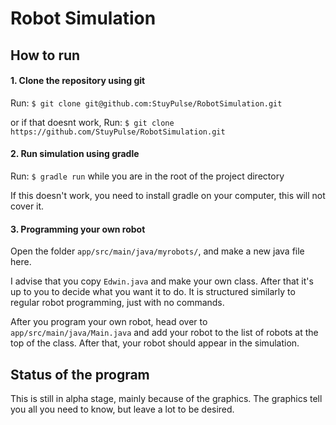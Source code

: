 # Robot Simulation

## How to run

#### 1. Clone the repository using git 
Run: `$ git clone git@github.com:StuyPulse/RobotSimulation.git`

or if that doesnt work, Run: `$ git clone https://github.com/StuyPulse/RobotSimulation.git`

#### 2. Run simulation using gradle

Run: `$ gradle run` while you are in the root of the project directory

If this doesn't work, you need to install gradle on your computer, this will not cover it.

#### 3. Programming your own robot 

Open the folder `app/src/main/java/myrobots/`, and make a new java file here.

I advise that you copy `Edwin.java` and make your own class. After that it's up to you to decide what you want it to do. It is structured similarly to regular robot programming, just with no commands.

After you program your own robot, head over to `app/src/main/java/Main.java` and add your robot to the list of robots at the top of the class. After that, your robot should appear in the simulation.

## Status of the program

This is still in alpha stage, mainly because of the graphics. The graphics tell you all you need to know, but leave a lot to be desired.
